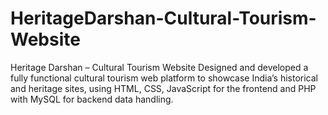 # HeritageDarshan-Cultural-Tourism-Website
Heritage Darshan – Cultural Tourism Website  Designed and developed a fully functional cultural tourism web platform to showcase India’s historical and heritage sites, using HTML, CSS, JavaScript for the frontend and PHP with MySQL for backend data handling.  
